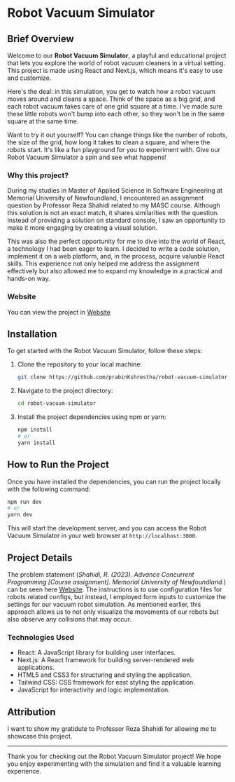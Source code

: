 # Robot Vacuum Simulator

## Brief Overview

Welcome to our **Robot Vacuum Simulator**, a playful and educational project that lets you explore the world of robot vacuum cleaners in a virtual setting. This project is made using React and Next.js, which means it's easy to use and customize.

Here's the deal: in this simulation, you get to watch how a robot vacuum moves around and cleans a space. Think of the space as a big grid, and each robot vacuum takes care of one grid square at a time. I've made sure these little robots won't bump into each other, so they won't be in the same square at the same time.

Want to try it out yourself? You can change things like the number of robots, the size of the grid, how long it takes to clean a square, and where the robots start. It's like a fun playground for you to experiment with. Give our Robot Vacuum Simulator a spin and see what happens!

### Why this project?

During my studies in Master of Applied Science in Software Engineering at Memorial University of Newfoundland, I encountered an assignment question by Professor Reza Shahidi related to my MASC course. Although this solution is not an exact match, it shares similarities with the question. Instead of providing a solution on standard console, I saw an opportunity to make it more engaging by creating a visual solution.

This was also the perfect opportunity for me to dive into the world of React, a technology I had been eager to learn. I decided to write a code solution, implement it on a web platform, and, in the process, acquire valuable React skills. This experience not only helped me address the assignment effectively but also allowed me to expand my knowledge in a practical and hands-on way.

### Website

You can view the project in [Website](http://robot-simulator.prabinkumarshrestha.com/)

## Installation

To get started with the Robot Vacuum Simulator, follow these steps:

1. Clone the repository to your local machine:

   ```bash
   git clone https://github.com/prabinKshrestha/robot-vacuum-simulator.git
   ```

2. Navigate to the project directory:

   ```bash
   cd robot-vacuum-simulator
   ```

3. Install the project dependencies using npm or yarn:

   ```bash
   npm install
   # or
   yarn install
   ```

## How to Run the Project

Once you have installed the dependencies, you can run the project locally with the following command:

```bash
npm run dev
# or
yarn dev
```

This will start the development server, and you can access the Robot Vacuum Simulator in your web browser at `http://localhost:3000`.

## Project Details

The problem statement (_Shahidi, R. (2023). Advance Concurrent Programming [Course assignment]. Memorial University of Newfoundland._) can be seen here [Website](http://robot-simulator.prabinkumarshrestha.com/). The instructions is to use configuration files for robots related configs, but instead, I employed form inputs to customize the settings for our vacuum robot simulation. As mentioned earlier, this approach allows us to not only visualize the movements of our robots but also observe any collisions that may occur.

### Technologies Used

- React: A JavaScript library for building user interfaces.
- Next.js: A React framework for building server-rendered web applications.
- HTML5 and CSS3 for structuring and styling the application.
- Tailwind CSS: CSS framework for east styling the application.
- JavaScript for interactivity and logic implementation.

## Attribution

I want to show my gratidute to Professor Reza Shahidi for allowing me to showcase this project.

---

Thank you for checking out the Robot Vacuum Simulator project! We hope you enjoy experimenting with the simulation and find it a valuable learning experience.
